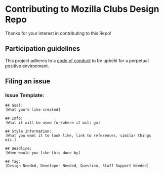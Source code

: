 # Contributing to Mozilla Clubs Design Repo

Thanks for your interest in contributing to this Repo!


## Participation guidelines

This project adheres to a <a href="https://github.com/ottagit/git_push_freshman/blob/master/CODE_OF_CONDUCT.md">code of conduct</a> to be upheld for a perpetual positive environment.

## Filing an issue

### Issue Template: 
```
## Goal: 
[What you'd like created]

## Info: 
[What it will be used for/where it will go]

## Style Information: 
[What you want it to look like, link to references, similar things etc.]

## Deadline: 
[When would you like this done by]

## Tag: 
[Design Needed, Developer Needed, Question, Staff Support Needed]
```

